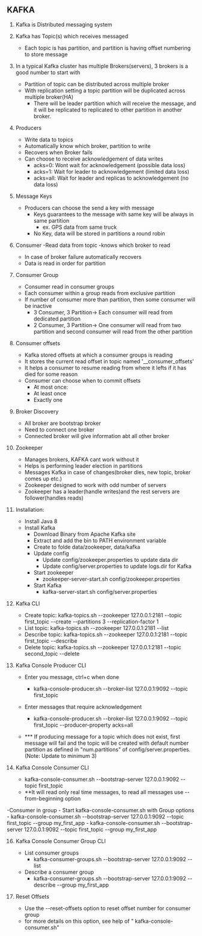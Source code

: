 KAFKA
-----------------------
1. Kafka is Distributed messaging system
2. Kafka has Topic(s) which receives messaged
	- Each topic is has partition, and partition is having offset numbering to store message
3. In a typical Kafka cluster has multiple Brokers(servers), 3 brokers is a good number to start with
	- Partition of topic can be distributed across multiple broker
	- With replication setting a topic partition will be duplicated across multiple broker(HA)
		- There will be leader partition which will receive the message, and it will be replicated to replicated to other partition in another broker.

4. Producers
	- Write data to topics
	- Automatically know which broker, partition to write
	- Recovers when Broker fails
	- Can choose to receive acknowledgement of data writes
		- acks=0: Wont wait for acknowledgement (possible data loss)
		- acks=1: Wait for leader to acknowledgement (limited data loss)
		- acks=all: Wait for leader and replicas to acknowledgement  (no data loss)
5. Message Keys
	- Producers can choose the send a key with message
		- Keys guarantees to the message with same key will be always in same partition
			- ex. GPS data from same truck
		- No Key, data will be stored in partitions a round robin

6. Consumer
	-Read data from topic
	-knows which broker to read
	- In case of broker failure automatically recovers
	- Data is read in order for partition
7. Consumer Group
	- Consumer read in consumer groups
	- Each consumer within a group reads from exclusive partition
	- If number of consumer more than partition, then some consumer will be inactive
		- 3 Consumer, 3 Partition-> Each consumer will read from dedicated partition
		- 2 Consumer, 3 Partition-> One consumer will read from two partition and second consumer will read from the other partition

8. Consumer offsets
	- Kafka stored offsets at which a consumer groups is reading
	- It stores the current read offset in topic named '__consumer_offsets'
	- It helps a consumer to resume reading from where it lefts if it has died for some reason
	- Consumer can choose when to commit offsets
		- At most once:
		- At least once
		- Exactly one

9. Broker Discovery
	- All broker are bootstrap broker
	- Need to connect one broker
	- Connected broker will give information abt all other broker

10. Zookeeper
	- Manages brokers, KAFKA cant work without it
	- Helps is performing leader election in partitions
	- Messages Kafka in case of changes(broker dies, new topic, broker comes up etc.)
	- Zookeeper designed to work with odd number of servers
	- Zookeeper has a leader(handle writes)and the rest servers are follower(handles reads)

11. Installation:
	- Install Java 8
	- Install Kafka
		- Download Binary from Apache Kafka site
		- Extract and add the bin to PATH environment variable
		- Create to folde data/zookeeper, data/kafka
		- Update config
			- Update config/zookeeper.properties to update data dir
			- Update config/server.properties to update logs.dir for Kafka
		- Start zookeeper
			- zookeeper-server-start.sh config/zookeeper.properties
		- Start Kafka 
			- kafka-server-start.sh config/server.properties
			
12. Kafka CLI
	- Create topic: kafka-topics.sh --zookeeper 127.0.0.1:2181 --topic first_topic --create --partitions 3 --replication-factor 1
	- List topic: kafka-topics.sh --zookeeper 127.0.0.1:2181 --list
	- Describe topic: kafka-topics.sh --zookeeper 127.0.0.1:2181 --topic first_topic --describe
	- Delete topic: kafka-topics.sh --zookeeper 127.0.0.1:2181 --topic second_topic --delete

13. Kafka Console Producer CLI
	- Enter you message, ctrl+c when done
		- kafka-console-producer.sh --broker-list 127.0.0.1:9092 --topic first_topic
	- Enter messages that require acknowledgement
		- kafka-console-producer.sh --broker-list 127.0.0.1:9092 --topic first_topic --producer-property acks=all
	
	- *** If producing message for a topic which does not exist, first message will fail and the topic will be created with default number partition as defined in "num.partitions" of config/server.properties. (Note: Update to minimum 3)

14. Kafka Console Consumer CLI
	- kafka-console-consumer.sh --bootstrap-server 127.0.0.1:9092 --topic first_topic
	- **It will read only real time messages, to read all messages use --from-beginning option
	
-Consumer in group
	- Start kafka-console-consumer.sh with Group options
		- kafka-console-consumer.sh --bootstrap-server 127.0.0.1:9092 --topic first_topic --group my_first_app
		- kafka-console-consumer.sh --bootstrap-server 127.0.0.1:9092 --topic first_topic --group my_first_app

16. Kafka Console Consumer Group CLI
	- List consumer groups
		- kafka-consumer-groups.sh --bootstrap-server 127.0.0.1:9092 --list
	- Describe a consumer group
		-  kafka-consumer-groups.sh --bootstrap-server 127.0.0.1:9092 --describe --group my_first_app

17. Reset Offsets
	- Use the --reset-offsets option to reset offset number for consumer group
	- for more details on this option, see help of " kafka-console-consumer.sh"
